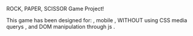 ROCK, PAPER, SCISSOR Game Project!

This game has been designed for:
, mobile 
, WITHOUT using CSS media querys 
, and DOM manipulation through js
.  
